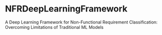 # NFRDeepLearningFramework
A Deep Learning Framework for Non-Functional Requirement Classification: Overcoming Limitations of Traditional ML Models
